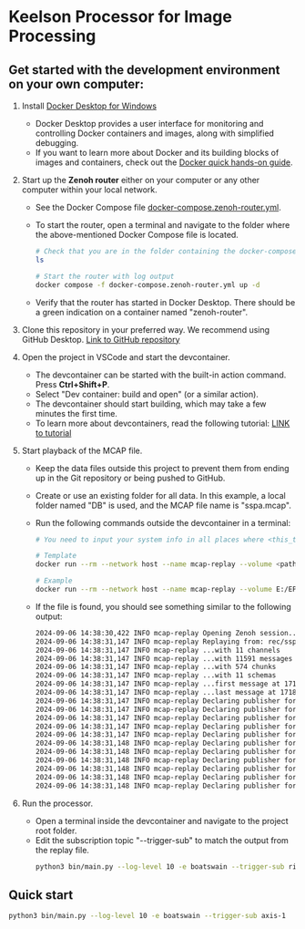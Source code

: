 # Keelson Processor for Image Processing

## Get started with the development environment on your own computer:

1. Install [Docker Desktop for Windows](https://docs.docker.com/desktop/install/windows-install/)
   - Docker Desktop provides a user interface for monitoring and controlling Docker containers and images, along with simplified debugging.
   - If you want to learn more about Docker and its building blocks of images and containers, check out the [Docker quick hands-on guide](https://docs.docker.com/guides/get-started/).

2. Start up the **Zenoh router** either on your computer or any other computer within your local network.
   - See the Docker Compose file [docker-compose.zenoh-router.yml](./docker-compose.zenoh-router.yml).
   - To start the router, open a terminal and navigate to the folder where the above-mentioned Docker Compose file is located.
     ```bash
     # Check that you are in the folder containing the docker-compose.zenoh-router.yml
     ls

     # Start the router with log output
     docker compose -f docker-compose.zenoh-router.yml up -d
     ```

   - Verify that the router has started in Docker Desktop. There should be a green indication on a container named "zenoh-router".

3. Clone this repository in your preferred way. We recommend using GitHub Desktop.
   [Link to GitHub repository](https://github.com/RISE-Maritime/keelson-processor-panorama)

4. Open the project in VSCode and start the devcontainer.
   - The devcontainer can be started with the built-in action command. Press **Ctrl+Shift+P**.
   - Select "Dev container: build and open" (or a similar action).
   - The devcontainer should start building, which may take a few minutes the first time.
   - To learn more about devcontainers, read the following tutorial: [LINK to tutorial](https://code.visualstudio.com/docs/devcontainers/tutorial)

5. Start playback of the MCAP file.
   - Keep the data files outside this project to prevent them from ending up in the Git repository or being pushed to GitHub.
   - Create or use an existing folder for all data. In this example, a local folder named "DB" is used, and the MCAP file name is "sspa.mcap".
   - Run the following commands outside the devcontainer in a terminal:
     ```bash
     # You need to input your system info in all places where <this_text_is>

     # Template
     docker run --rm --network host --name mcap-replay --volume <path_to_file_dir>:/mcap_rec ghcr.io/rise-maritime/keelson:0.3.7-pre.55 "mcap-replay --input mcap_rec/<name_of_file>.mcap"

     # Example
     docker run --rm --network host --name mcap-replay --volume E:/EPA_TEMP:rec ghcr.io/rise-maritime/keelson:0.3.7-pre.55 "mcap-replay --input rec/sspa.mcap"
     ```

   - If the file is found, you should see something similar to the following output:
     ```bash
     2024-09-06 14:38:30,422 INFO mcap-replay Opening Zenoh session...
     2024-09-06 14:38:31,147 INFO mcap-replay Replaying from: rec/sspa.mcap
     2024-09-06 14:38:31,147 INFO mcap-replay ...with 11 channels
     2024-09-06 14:38:31,147 INFO mcap-replay ...with 11591 messages
     2024-09-06 14:38:31,147 INFO mcap-replay ...with 574 chunks
     2024-09-06 14:38:31,147 INFO mcap-replay ...with 11 schemas
     2024-09-06 14:38:31,147 INFO mcap-replay ...first message at 1718014071523365283
     2024-09-06 14:38:31,147 INFO mcap-replay ...last message at 1718014230169277764
     2024-09-06 14:38:31,147 INFO mcap-replay Declaring publisher for: rise/v0/boatswain/pubsub/flight_controller_telemetry_rawimu/speedybee
     2024-09-06 14:38:31,147 INFO mcap-replay Declaring publisher for: rise/v0/boatswain/pubsub/flight_controller_telemetry_ahrs/speedybee
     2024-09-06 14:38:31,147 INFO mcap-replay Declaring publisher for: rise/v0/boatswain/pubsub/flight_controller_telemetry_vibration/speedybee
     2024-09-06 14:38:31,147 INFO mcap-replay Declaring publisher for: rise/v0/boatswain/pubsub/flight_controller_telemetry_battery/speedybee
     2024-09-06 14:38:31,147 INFO mcap-replay Declaring publisher for: rise/v0/boatswain/pubsub/compressed_image/axis-3
     2024-09-06 14:38:31,148 INFO mcap-replay Declaring publisher for: rise/v0/boatswain/pubsub/point_cloud/ydlidar
     2024-09-06 14:38:31,148 INFO mcap-replay Declaring publisher for: rise/v0/boatswain/pubsub/point_cloud_simplified/ydlidar
     2024-09-06 14:38:31,148 INFO mcap-replay Declaring publisher for: rise/v0/boatswain/pubsub/compressed_image/axis-4
     2024-09-06 14:38:31,148 INFO mcap-replay Declaring publisher for: rise/v0/boatswain/pubsub/compressed_image/axis-2
     2024-09-06 14:38:31,148 INFO mcap-replay Declaring publisher for: rise/v0/boatswain/pubsub/flight_controller_telemetry_vfrhud/speedybee
     2024-09-06 14:38:31,148 INFO mcap-replay Declaring publisher for: rise/v0/boatswain/pubsub/compressed_image/axis-1
     ```

6. Run the processor.
   - Open a terminal inside the devcontainer and navigate to the project root folder.
   - Edit the subscription topic "--trigger-sub" to match the output from the replay file.
     ```bash
     python3 bin/main.py --log-level 10 -e boatswain --trigger-sub rise/v0/boatswain/pubsub/compressed_image/axis-1 --camera-query rise/v0/boatswain/pubsub/compressed_image/*
     ```

## Quick start

```bash
python3 bin/main.py --log-level 10 -e boatswain --trigger-sub axis-1
```

